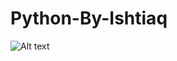 # Python-By-Ishtiaq

<img
  src="https://drive.google.com/file/d/1WE1k0NHWIEigYrHArNlmYKXJHokl02Un/view?usp=sharing"
  alt="Alt text"
  title="Optional title"
  style="display: inline-block; margin: 0 auto; max-width: 300px">
